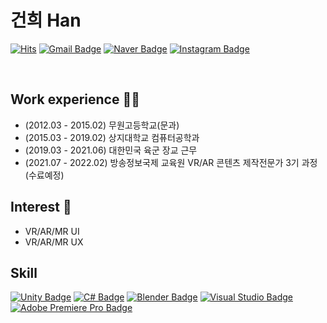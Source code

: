 # 건희 Han


[![Hits](https://hits.seeyoufarm.com/api/count/incr/badge.svg?url=https%3A%2F%2Fgithub.com%2Fgunheehan&count_bg=%235E9236&title_bg=%23FF0000&icon=&icon_color=%23FFFFFF&title=VISIT&edge_flat=false)](https://hits.seeyoufarm.com)
[![Gmail Badge](https://img.shields.io/badge/Gmail-d14836?style=flat-square&logo=Gmail&logoColor=white&link=mailto:rjstmsla@gmail.com)](mailto:rjstmsla@gmail.com)
[![Naver Badge](https://img.shields.io/badge/Naver-03C75A?style=flat-square&logo=Naver&logoColor=white&link=mailto:gksrjsgml13@naver.com)](mailto:gksrjsgml13@naver.com)
[![Instagram Badge](https://img.shields.io/badge/-Instagram-dd2a7b?style=flat-square&logo=instagram&logoColor=white&link=https://www.instagram.com/shine_gunx/)](https://www.instagram.com/shine_gunx/) 

<br>

## Work experience 🤹‍♀️
- (2012.03 - 2015.02) 무원고등학교(문과)
- (2015.03 - 2019.02) 상지대학교 컴퓨터공학과
- (2019.03 - 2021.06) 대한민국 육군 장교 근무
- (2021.07 - 2022.02) 방송정보국제 교육원 VR/AR 콘텐츠 제작전문가 3기 과정(수료예정)

## Interest 👀
- VR/AR/MR UI
- VR/AR/MR UX

## Skill
[![Unity Badge](https://img.shields.io/badge/Unity-000000?style=flat-square&logo=Unity&logoColor=white)]()
[![C# Badge](https://img.shields.io/badge/CSharp-239120?style=flat-square&logo=Unity&logoColor=white)]()
[![Blender Badge](https://img.shields.io/badge/Blender-F5792A?style=flat-square&logo=Blender&logoColor=white)]()
[![Visual Studio Badge](https://img.shields.io/badge/VisualStudio-5C2D91?style=flat-square&logo=VisualStudio&logoColor=white)]()
[![Adobe Premiere Pro Badge](https://img.shields.io/badge/AdobePremierePro-9999FF?style=flat-square&logo=AdobePremierePro&logoColor=white)]()
